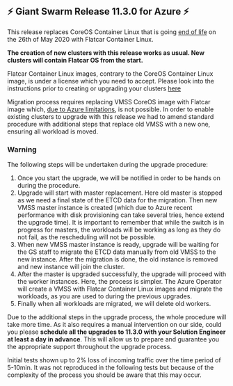## :zap:  Giant Swarm Release 11.3.0 for Azure :zap:

This release replaces CoreOS Container Linux that is going [end of life](https://coreos.com/os/eol/) on the 26th of May 2020 with Flatcar Container Linux. 

**The creation of new clusters with this release works as usual. New clusters will contain Flatcar OS from the start.**

Flatcar Container Linux images, contrary to the CoreOS Container Linux image, is under a license which you need to accept. Please look into the instructions prior to creating or upgrading your clusters [here](https://github.com/giantswarm/releases/blob/master/announcements/11-3-0-azure-flatcar-licence-approval.md)

Migration process requires replacing VMSS CoreOS image with Flatcar image which, [due to Azure limitations](https://docs.microsoft.com/en-us/azure/virtual-machine-scale-sets/virtual-machine-scale-sets-upgrade-scale-set#create-time-properties), is not possible. In order to enable existing clusters to upgrade with this release we had to amend standard procedure with additional steps that replace old VMSS with a new one, ensuring all workload is moved. 

### Warning
The following steps will be undertaken during the upgrade procedure:
1. Once you start the upgrade, we will be notified in order to be hands on during the procedure.
2. Upgrade will start with master replacement. Here old master is stopped as we need a final state of the ETCD data for the migration. Then new VMSS master instance is created (which due to Azure recent performance with disk provisioning can take several tries, hence extend the upgrade time). 
It is important to remember that while the switch is in progress for masters, the workloads will be working as long as they do not fail, as the rescheduling will not be possible.
3. When new VMSS master instance is ready, upgrade will be waiting for the GS staff to migrate the ETCD data manually from old VMSS to the new instance. After the migration is done, the old instance is removed and new instance will join the cluster.
4. After the master is upgraded successfully, the upgrade will proceed with the worker instances. Here, the process is simpler. The Azure Operator will create a VMSS with Flatcar Container Linux images and migrate the workloads, as you are used to during the previous upgrades.
5. Finally when all workloads are migrated, we will delete old workers.

Due to the additional steps in the upgrade process, the whole procedure will take more time. As it also requires a manual intervention on our side, could you please **schedule all the upgrades to 11.3.0 with your Solution Engineer at least a day in advance**. This will allow us to prepare and guarantee you the appropriate support throughout the upgrade process.

Initial tests shown up to 2% loss of incoming traffic over the time period of 5-10min. It was not reproduced in the following tests but because of the complexity of the process you should be aware that this may occur.
